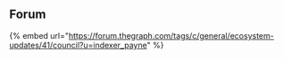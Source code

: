 ## Forum

{% embed url="https://forum.thegraph.com/tags/c/general/ecosystem-updates/41/council?u=indexer_payne" %}